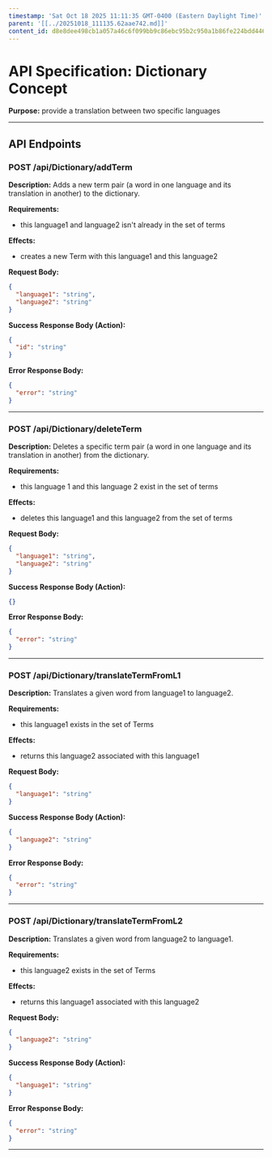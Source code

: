 ```yaml
---
timestamp: 'Sat Oct 18 2025 11:11:35 GMT-0400 (Eastern Daylight Time)'
parent: '[[../20251018_111135.62aae742.md]]'
content_id: d8e8dee498cb1a057a46c6f099bb9c86ebc95b2c950a1b86fe224bdd446339d3
---
```


# API Specification: Dictionary Concept

**Purpose:** provide a translation between two specific languages

***

## API Endpoints

### POST /api/Dictionary/addTerm

**Description:** Adds a new term pair (a word in one language and its translation in another) to the dictionary.

**Requirements:**

* this language1 and language2 isn't already in the set of terms

**Effects:**

* creates a new Term with this language1 and this language2

**Request Body:**

```json
{
  "language1": "string",
  "language2": "string"
}
```

**Success Response Body (Action):**

```json
{
  "id": "string"
}
```

**Error Response Body:**

```json
{
  "error": "string"
}
```

***

### POST /api/Dictionary/deleteTerm

**Description:** Deletes a specific term pair (a word in one language and its translation in another) from the dictionary.

**Requirements:**

* this language 1 and this language 2 exist in the set of terms

**Effects:**

* deletes this language1 and this language2 from the set of terms

**Request Body:**

```json
{
  "language1": "string",
  "language2": "string"
}
```

**Success Response Body (Action):**

```json
{}
```

**Error Response Body:**

```json
{
  "error": "string"
}
```

***

### POST /api/Dictionary/translateTermFromL1

**Description:** Translates a given word from language1 to language2.

**Requirements:**

* this language1 exists in the set of Terms

**Effects:**

* returns this language2 associated with this language1

**Request Body:**

```json
{
  "language1": "string"
}
```

**Success Response Body (Action):**

```json
{
  "language2": "string"
}
```

**Error Response Body:**

```json
{
  "error": "string"
}
```

***

### POST /api/Dictionary/translateTermFromL2

**Description:** Translates a given word from language2 to language1.

**Requirements:**

* this language2 exists in the set of Terms

**Effects:**

* returns this language1 associated with this language2

**Request Body:**

```json
{
  "language2": "string"
}
```

**Success Response Body (Action):**

```json
{
  "language1": "string"
}
```

**Error Response Body:**

```json
{
  "error": "string"
}
```

***
